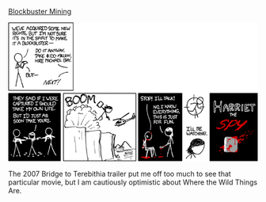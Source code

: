 [Blockbuster Mining](https://xkcd.com/633)

![Blockbuster Mining](./random_comic.png)

The 2007 Bridge to Terebithia trailer put me off too much to see that particular movie, but I am cautiously optimistic about Where the Wild Things Are.

